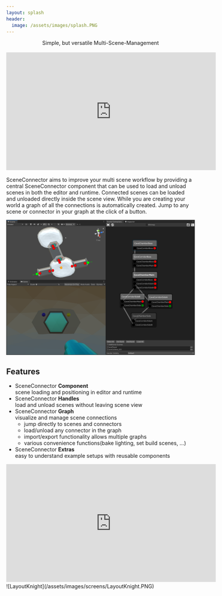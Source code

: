 ```yaml
---
layout: splash
header:
  image: /assets/images/splash.PNG
---
```


<center>Simple, but versatile Multi-Scene-Management</center>  
<br/>
<iframe width="560" height="315" src="https://www.youtube.com/embed/8vORYRoVopE" frameborder="0" allow="accelerometer; autoplay; clipboard-write; encrypted-media; gyroscope; picture-in-picture" allowfullscreen></iframe>  
<br/>

SceneConnector aims to improve your multi scene workflow by providing a central SceneConnector component that can be used to load and unload scenes in both the editor and runtime. Connected scenes can be loaded and unloaded directly inside the scene view. While you are creating your world a graph of all the connections is automatically created. Jump to any scene or connector in your graph at the click of a button.  

![Layout](/assets/images/screens/Layout.PNG)

## Features

* SceneConnector __Component__  
scene loading and positioning in editor and runtime
* SceneConnector __Handles__  
load and unload scenes without leaving scene view
* SceneConnector __Graph__  
visualize and manage scene connections  
  * jump directly to scenes and connectors
  * load/unload any connector in the graph
  * import/export functionality allows multiple graphs
  * various convenience functions(bake lighting, set build scenes, ...)
* SceneConnector __Extras__  
easy to understand example setups with reusable components

<iframe width="560" height="315" src="https://www.youtube.com/embed/4NaerhQ5z3Q" frameborder="0" allow="accelerometer; autoplay; clipboard-write; encrypted-media; gyroscope; picture-in-picture" allowfullscreen></iframe>  
<br/>
![LayoutKnight](/assets/images/screens/LayoutKnight.PNG)  